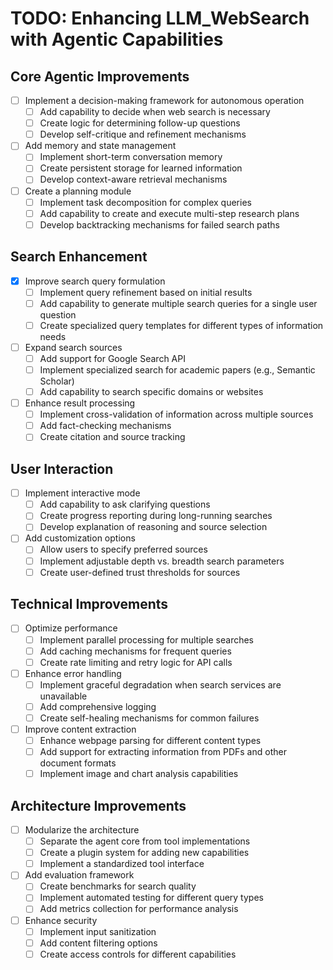 # TODO: Enhancing LLM_WebSearch with Agentic Capabilities

## Core Agentic Improvements

- [ ] Implement a decision-making framework for autonomous operation
  - [ ] Add capability to decide when web search is necessary
  - [ ] Create logic for determining follow-up questions
  - [ ] Develop self-critique and refinement mechanisms

- [ ] Add memory and state management
  - [ ] Implement short-term conversation memory
  - [ ] Create persistent storage for learned information
  - [ ] Develop context-aware retrieval mechanisms

- [ ] Create a planning module
  - [ ] Implement task decomposition for complex queries
  - [ ] Add capability to create and execute multi-step research plans
  - [ ] Develop backtracking mechanisms for failed search paths

## Search Enhancement

- [X] Improve search query formulation
  - [ ] Implement query refinement based on initial results
  - [ ] Add capability to generate multiple search queries for a single user question
  - [ ] Create specialized query templates for different types of information needs

- [ ] Expand search sources
  - [ ] Add support for Google Search API
  - [ ] Implement specialized search for academic papers (e.g., Semantic Scholar)
  - [ ] Add capability to search specific domains or websites

- [ ] Enhance result processing
  - [ ] Implement cross-validation of information across multiple sources
  - [ ] Add fact-checking mechanisms
  - [ ] Create citation and source tracking

## User Interaction

- [ ] Implement interactive mode
  - [ ] Add capability to ask clarifying questions
  - [ ] Create progress reporting during long-running searches
  - [ ] Develop explanation of reasoning and source selection

- [ ] Add customization options
  - [ ] Allow users to specify preferred sources
  - [ ] Implement adjustable depth vs. breadth search parameters
  - [ ] Create user-defined trust thresholds for sources

## Technical Improvements

- [ ] Optimize performance
  - [ ] Implement parallel processing for multiple searches
  - [ ] Add caching mechanisms for frequent queries
  - [ ] Create rate limiting and retry logic for API calls

- [ ] Enhance error handling
  - [ ] Implement graceful degradation when search services are unavailable
  - [ ] Add comprehensive logging
  - [ ] Create self-healing mechanisms for common failures

- [ ] Improve content extraction
  - [ ] Enhance webpage parsing for different content types
  - [ ] Add support for extracting information from PDFs and other document formats
  - [ ] Implement image and chart analysis capabilities

## Architecture Improvements

- [ ] Modularize the architecture
  - [ ] Separate the agent core from tool implementations
  - [ ] Create a plugin system for adding new capabilities
  - [ ] Implement a standardized tool interface

- [ ] Add evaluation framework
  - [ ] Create benchmarks for search quality
  - [ ] Implement automated testing for different query types
  - [ ] Add metrics collection for performance analysis

- [ ] Enhance security
  - [ ] Implement input sanitization
  - [ ] Add content filtering options
  - [ ] Create access controls for different capabilities